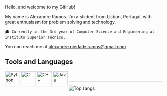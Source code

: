 Hello, and welcome to my GitHub!

My name is Alexandre Ramos. I'm a student from Lisbon, Portugal, with great enthusiasm for problem solving and technology.

    🎓 Currently in the 3rd year of Computer Science and Engineering at Instituto Superior Técnico.

You can reach me at alexandre.piedade.ramos@gmail.com
## Tools and Languages
[<img align="left" alt="Python"  height="48px" src="https://upload.wikimedia.org/wikipedia/commons/c/c3/Python-logo-notext.svg" />][github]
[<img align="left" alt="C"  height="48px" src="https://upload.wikimedia.org/wikipedia/commons/archive/3/35/20220802133510%21The_C_Programming_Language_logo.svg" />][github]
[<img align="left" alt="C++"  height="48px" src="https://upload.wikimedia.org/wikipedia/commons/1/18/ISO_C%2B%2B_Logo.svg" />][github]
[<img align="left" alt="Java"  height="48px" src="https://upload.wikimedia.org/wikipedia/en/3/30/Java_programming_language_logo.svg" />][github]
<br />

---

![Top Langs](https://github-readme-stats.vercel.app/api/top-langs/?username=alexandre-piedade-ramos&layout=compact)


[github]: https://github.com/alexandre-piedade-ramos
[linkedin]: https://www.linkedin.com/in//alexandre-ramos-a00630309/
<!---
alexandre-piedade-ramos/alexandre-piedade-ramos is a ✨ special ✨ repository because its `README.md` (this file) appears on your GitHub profile.
You can click the Preview link to take a look at your changes.
--->
